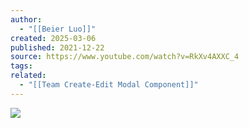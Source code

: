 ```yaml
---
author:
  - "[[Beier Luo]]"
created: 2025-03-06
published: 2021-12-22
source: https://www.youtube.com/watch?v=RkXv4AXXC_4
tags: 
related:
  - "[[Team Create-Edit Modal Component]]"
---
```

![](https://www.youtube.com/watch?v=RkXv4AXXC_4)